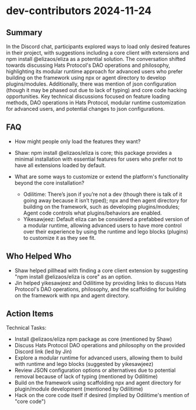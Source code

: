 # dev-contributors 2024-11-24

## Summary

In the Discord chat, participants explored ways to load only desired features in their project, with suggestions including a core client with extensions and npm install @elizaos/eliza as a potential solution. The conversation shifted towards discussing Hats Protocol's DAO operations and philosophy, highlighting its modular runtime approach for advanced users who prefer building on the framework using npx or agent directory to develop plugins/modules. Additionally, there was mention of json configuration (though it may be phased out due to lack of typing) and core code hacking opportunities. Key technical discussions focused on feature loading methods, DAO operations in Hats Protocol, modular runtime customization for advanced users, and potential changes to json configurations.

## FAQ

- How might people only load the features they want?
- Shaw: npm install @elizaos/eliza is core; this package provides a minimal installation with essential features for users who prefer not to have all extensions loaded by default.

- What are some ways to customize or extend the platform's functionality beyond the core installation?
    - Odilitime: There’s json if you’re not a dev (though there is talk of it going away because it isn’t typed); npx and then agent directory for building on the framework, such as developing plugins/modules; Agent code controls what plugins/behaviors are enabled.
    - Yikesawjeez: Default eliza can be considered a prefabbed version of a modular runtime, allowing advanced users to have more control over their experience by using the runtime and lego blocks (plugins) to customize it as they see fit.

## Who Helped Who

- Shaw helped pillhead with finding a core client extension by suggesting "npm install @elizaos/eliza is core" as an option.
- Jin helped yikesawjeez and Odilitime by providing links to discuss Hats Protocol's DAO operations, philosophy, and the scaffolding for building on the framework with npx and agent directory.

## Action Items

Technical Tasks:

- Install @elizaos/eliza npm package as core (mentioned by Shaw)
- Discuss Hats Protocol DAO operations and philosophy on the provided Discord link (led by Jin)
- Explore a modular runtime for advanced users, allowing them to build with runtime and lego blocks (suggested by yikesawjeez)
- Review JSON configuration options or alternatives due to potential removal because of lack of typing (mentioned by Odilitime)
- Build on the framework using scaffolding npx and agent directory for plugin/module development (mentioned by Odilitime)
- Hack on the core code itself if desired (implied by Odilitime's mention of "core code")
